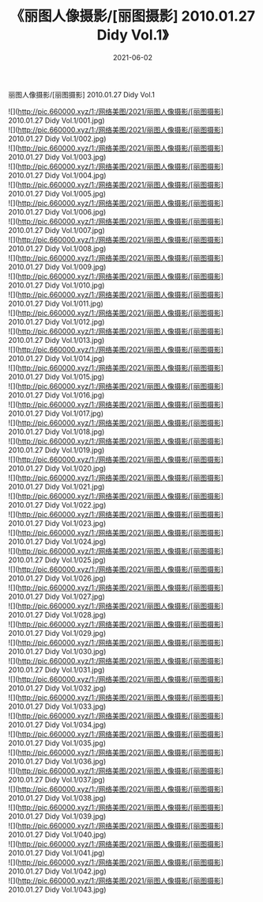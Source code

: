 ﻿---
layout: post
title:  《丽图人像摄影/[丽图摄影] 2010.01.27 Didy Vol.1》
date:   2021-06-02
img: http://pic.660000.xyz/1:/网络美图/2021/丽图人像摄影/[丽图摄影] 2010.01.27 Didy Vol.1/000.jpg
categories: [美女, 清纯, 唯美]
---

丽图人像摄影/[丽图摄影] 2010.01.27 Didy Vol.1

 ![](http://pic.660000.xyz/1:/网络美图/2021/丽图人像摄影/[丽图摄影] 2010.01.27 Didy Vol.1/001.jpg) <br>![](http://pic.660000.xyz/1:/网络美图/2021/丽图人像摄影/[丽图摄影] 2010.01.27 Didy Vol.1/002.jpg) <br>![](http://pic.660000.xyz/1:/网络美图/2021/丽图人像摄影/[丽图摄影] 2010.01.27 Didy Vol.1/003.jpg) <br>![](http://pic.660000.xyz/1:/网络美图/2021/丽图人像摄影/[丽图摄影] 2010.01.27 Didy Vol.1/004.jpg) <br>![](http://pic.660000.xyz/1:/网络美图/2021/丽图人像摄影/[丽图摄影] 2010.01.27 Didy Vol.1/005.jpg) <br>![](http://pic.660000.xyz/1:/网络美图/2021/丽图人像摄影/[丽图摄影] 2010.01.27 Didy Vol.1/006.jpg) <br>![](http://pic.660000.xyz/1:/网络美图/2021/丽图人像摄影/[丽图摄影] 2010.01.27 Didy Vol.1/007.jpg) <br>![](http://pic.660000.xyz/1:/网络美图/2021/丽图人像摄影/[丽图摄影] 2010.01.27 Didy Vol.1/008.jpg) <br>![](http://pic.660000.xyz/1:/网络美图/2021/丽图人像摄影/[丽图摄影] 2010.01.27 Didy Vol.1/009.jpg) <br>![](http://pic.660000.xyz/1:/网络美图/2021/丽图人像摄影/[丽图摄影] 2010.01.27 Didy Vol.1/010.jpg) <br>![](http://pic.660000.xyz/1:/网络美图/2021/丽图人像摄影/[丽图摄影] 2010.01.27 Didy Vol.1/011.jpg) <br>![](http://pic.660000.xyz/1:/网络美图/2021/丽图人像摄影/[丽图摄影] 2010.01.27 Didy Vol.1/012.jpg) <br>![](http://pic.660000.xyz/1:/网络美图/2021/丽图人像摄影/[丽图摄影] 2010.01.27 Didy Vol.1/013.jpg) <br>![](http://pic.660000.xyz/1:/网络美图/2021/丽图人像摄影/[丽图摄影] 2010.01.27 Didy Vol.1/014.jpg) <br>![](http://pic.660000.xyz/1:/网络美图/2021/丽图人像摄影/[丽图摄影] 2010.01.27 Didy Vol.1/015.jpg) <br>![](http://pic.660000.xyz/1:/网络美图/2021/丽图人像摄影/[丽图摄影] 2010.01.27 Didy Vol.1/016.jpg) <br>![](http://pic.660000.xyz/1:/网络美图/2021/丽图人像摄影/[丽图摄影] 2010.01.27 Didy Vol.1/017.jpg) <br>![](http://pic.660000.xyz/1:/网络美图/2021/丽图人像摄影/[丽图摄影] 2010.01.27 Didy Vol.1/018.jpg) <br>![](http://pic.660000.xyz/1:/网络美图/2021/丽图人像摄影/[丽图摄影] 2010.01.27 Didy Vol.1/019.jpg) <br>![](http://pic.660000.xyz/1:/网络美图/2021/丽图人像摄影/[丽图摄影] 2010.01.27 Didy Vol.1/020.jpg) <br>![](http://pic.660000.xyz/1:/网络美图/2021/丽图人像摄影/[丽图摄影] 2010.01.27 Didy Vol.1/021.jpg) <br>![](http://pic.660000.xyz/1:/网络美图/2021/丽图人像摄影/[丽图摄影] 2010.01.27 Didy Vol.1/022.jpg) <br>![](http://pic.660000.xyz/1:/网络美图/2021/丽图人像摄影/[丽图摄影] 2010.01.27 Didy Vol.1/023.jpg) <br>![](http://pic.660000.xyz/1:/网络美图/2021/丽图人像摄影/[丽图摄影] 2010.01.27 Didy Vol.1/024.jpg) <br>![](http://pic.660000.xyz/1:/网络美图/2021/丽图人像摄影/[丽图摄影] 2010.01.27 Didy Vol.1/025.jpg) <br>![](http://pic.660000.xyz/1:/网络美图/2021/丽图人像摄影/[丽图摄影] 2010.01.27 Didy Vol.1/026.jpg) <br>![](http://pic.660000.xyz/1:/网络美图/2021/丽图人像摄影/[丽图摄影] 2010.01.27 Didy Vol.1/027.jpg) <br>![](http://pic.660000.xyz/1:/网络美图/2021/丽图人像摄影/[丽图摄影] 2010.01.27 Didy Vol.1/028.jpg) <br>![](http://pic.660000.xyz/1:/网络美图/2021/丽图人像摄影/[丽图摄影] 2010.01.27 Didy Vol.1/029.jpg) <br>![](http://pic.660000.xyz/1:/网络美图/2021/丽图人像摄影/[丽图摄影] 2010.01.27 Didy Vol.1/030.jpg) <br>![](http://pic.660000.xyz/1:/网络美图/2021/丽图人像摄影/[丽图摄影] 2010.01.27 Didy Vol.1/031.jpg) <br>![](http://pic.660000.xyz/1:/网络美图/2021/丽图人像摄影/[丽图摄影] 2010.01.27 Didy Vol.1/032.jpg) <br>![](http://pic.660000.xyz/1:/网络美图/2021/丽图人像摄影/[丽图摄影] 2010.01.27 Didy Vol.1/033.jpg) <br>![](http://pic.660000.xyz/1:/网络美图/2021/丽图人像摄影/[丽图摄影] 2010.01.27 Didy Vol.1/034.jpg) <br>![](http://pic.660000.xyz/1:/网络美图/2021/丽图人像摄影/[丽图摄影] 2010.01.27 Didy Vol.1/035.jpg) <br>![](http://pic.660000.xyz/1:/网络美图/2021/丽图人像摄影/[丽图摄影] 2010.01.27 Didy Vol.1/036.jpg) <br>![](http://pic.660000.xyz/1:/网络美图/2021/丽图人像摄影/[丽图摄影] 2010.01.27 Didy Vol.1/037.jpg) <br>![](http://pic.660000.xyz/1:/网络美图/2021/丽图人像摄影/[丽图摄影] 2010.01.27 Didy Vol.1/038.jpg) <br>![](http://pic.660000.xyz/1:/网络美图/2021/丽图人像摄影/[丽图摄影] 2010.01.27 Didy Vol.1/039.jpg) <br>![](http://pic.660000.xyz/1:/网络美图/2021/丽图人像摄影/[丽图摄影] 2010.01.27 Didy Vol.1/040.jpg) <br>![](http://pic.660000.xyz/1:/网络美图/2021/丽图人像摄影/[丽图摄影] 2010.01.27 Didy Vol.1/041.jpg) <br>![](http://pic.660000.xyz/1:/网络美图/2021/丽图人像摄影/[丽图摄影] 2010.01.27 Didy Vol.1/042.jpg) <br>![](http://pic.660000.xyz/1:/网络美图/2021/丽图人像摄影/[丽图摄影] 2010.01.27 Didy Vol.1/043.jpg) <br>